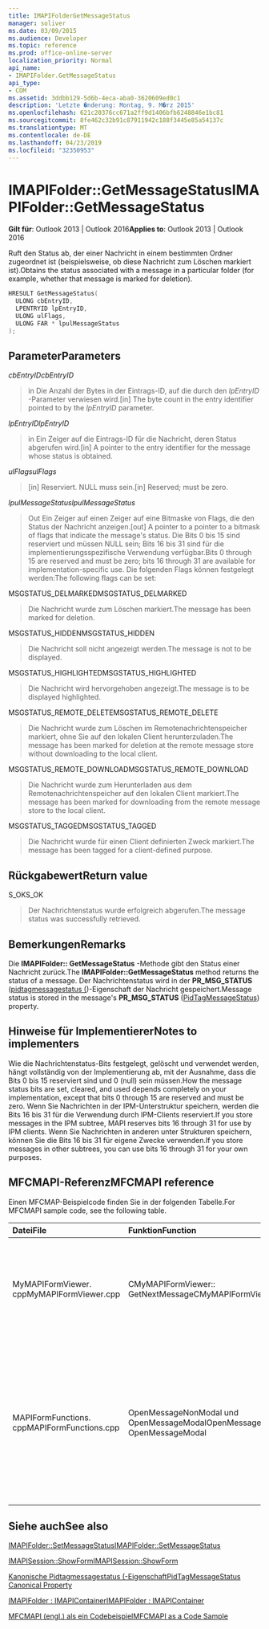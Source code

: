 ```yaml
---
title: IMAPIFolderGetMessageStatus
manager: soliver
ms.date: 03/09/2015
ms.audience: Developer
ms.topic: reference
ms.prod: office-online-server
localization_priority: Normal
api_name:
- IMAPIFolder.GetMessageStatus
api_type:
- COM
ms.assetid: 3ddbb129-5d6b-4eca-aba0-3620609ed0c1
description: 'Letzte �nderung: Montag, 9. M�rz 2015'
ms.openlocfilehash: 621c20376cc671a2ff9d1406bfb6248846e1bc81
ms.sourcegitcommit: 8fe462c32b91c87911942c188f3445e85a54137c
ms.translationtype: MT
ms.contentlocale: de-DE
ms.lasthandoff: 04/23/2019
ms.locfileid: "32350953"
---
```

# <a name="imapifoldergetmessagestatus"></a><span data-ttu-id="62d1f-103">IMAPIFolder::GetMessageStatus</span><span class="sxs-lookup"><span data-stu-id="62d1f-103">IMAPIFolder::GetMessageStatus</span></span>

  
  
<span data-ttu-id="62d1f-104">**Gilt für**: Outlook 2013 | Outlook 2016</span><span class="sxs-lookup"><span data-stu-id="62d1f-104">**Applies to**: Outlook 2013 | Outlook 2016</span></span> 
  
<span data-ttu-id="62d1f-105">Ruft den Status ab, der einer Nachricht in einem bestimmten Ordner zugeordnet ist (beispielsweise, ob diese Nachricht zum Löschen markiert ist).</span><span class="sxs-lookup"><span data-stu-id="62d1f-105">Obtains the status associated with a message in a particular folder (for example, whether that message is marked for deletion).</span></span>
  
```cpp
HRESULT GetMessageStatus(
  ULONG cbEntryID,
  LPENTRYID lpEntryID,
  ULONG ulFlags,
  ULONG FAR * lpulMessageStatus
);
```

## <a name="parameters"></a><span data-ttu-id="62d1f-106">Parameter</span><span class="sxs-lookup"><span data-stu-id="62d1f-106">Parameters</span></span>

 <span data-ttu-id="62d1f-107">_cbEntryID_</span><span class="sxs-lookup"><span data-stu-id="62d1f-107">_cbEntryID_</span></span>
  
> <span data-ttu-id="62d1f-108">in Die Anzahl der Bytes in der Eintrags-ID, auf die durch den _lpEntryID_ -Parameter verwiesen wird.</span><span class="sxs-lookup"><span data-stu-id="62d1f-108">[in] The byte count in the entry identifier pointed to by the  _lpEntryID_ parameter.</span></span> 
    
 <span data-ttu-id="62d1f-109">_lpEntryID_</span><span class="sxs-lookup"><span data-stu-id="62d1f-109">_lpEntryID_</span></span>
  
> <span data-ttu-id="62d1f-110">in Ein Zeiger auf die Eintrags-ID für die Nachricht, deren Status abgerufen wird.</span><span class="sxs-lookup"><span data-stu-id="62d1f-110">[in] A pointer to the entry identifier for the message whose status is obtained.</span></span>
    
 <span data-ttu-id="62d1f-111">_ulFlags_</span><span class="sxs-lookup"><span data-stu-id="62d1f-111">_ulFlags_</span></span>
  
> <span data-ttu-id="62d1f-112">[in] Reserviert. NULL muss sein.</span><span class="sxs-lookup"><span data-stu-id="62d1f-112">[in] Reserved; must be zero.</span></span>
    
 <span data-ttu-id="62d1f-113">_lpulMessageStatus_</span><span class="sxs-lookup"><span data-stu-id="62d1f-113">_lpulMessageStatus_</span></span>
  
> <span data-ttu-id="62d1f-114">Out Ein Zeiger auf einen Zeiger auf eine Bitmaske von Flags, die den Status der Nachricht anzeigen.</span><span class="sxs-lookup"><span data-stu-id="62d1f-114">[out] A pointer to a pointer to a bitmask of flags that indicate the message's status.</span></span> <span data-ttu-id="62d1f-115">Die Bits 0 bis 15 sind reserviert und müssen NULL sein; Bits 16 bis 31 sind für die implementierungsspezifische Verwendung verfügbar.</span><span class="sxs-lookup"><span data-stu-id="62d1f-115">Bits 0 through 15 are reserved and must be zero; bits 16 through 31 are available for implementation-specific use.</span></span> <span data-ttu-id="62d1f-116">Die folgenden Flags können festgelegt werden:</span><span class="sxs-lookup"><span data-stu-id="62d1f-116">The following flags can be set:</span></span>
    
<span data-ttu-id="62d1f-117">MSGSTATUS_DELMARKED</span><span class="sxs-lookup"><span data-stu-id="62d1f-117">MSGSTATUS_DELMARKED</span></span> 
  
> <span data-ttu-id="62d1f-118">Die Nachricht wurde zum Löschen markiert.</span><span class="sxs-lookup"><span data-stu-id="62d1f-118">The message has been marked for deletion.</span></span>
    
<span data-ttu-id="62d1f-119">MSGSTATUS_HIDDEN</span><span class="sxs-lookup"><span data-stu-id="62d1f-119">MSGSTATUS_HIDDEN</span></span> 
  
> <span data-ttu-id="62d1f-120">Die Nachricht soll nicht angezeigt werden.</span><span class="sxs-lookup"><span data-stu-id="62d1f-120">The message is not to be displayed.</span></span> 
    
<span data-ttu-id="62d1f-121">MSGSTATUS_HIGHLIGHTED</span><span class="sxs-lookup"><span data-stu-id="62d1f-121">MSGSTATUS_HIGHLIGHTED</span></span> 
  
> <span data-ttu-id="62d1f-122">Die Nachricht wird hervorgehoben angezeigt.</span><span class="sxs-lookup"><span data-stu-id="62d1f-122">The message is to be displayed highlighted.</span></span>
    
<span data-ttu-id="62d1f-123">MSGSTATUS_REMOTE_DELETE</span><span class="sxs-lookup"><span data-stu-id="62d1f-123">MSGSTATUS_REMOTE_DELETE</span></span> 
  
> <span data-ttu-id="62d1f-124">Die Nachricht wurde zum Löschen im Remotenachrichtenspeicher markiert, ohne Sie auf den lokalen Client herunterzuladen.</span><span class="sxs-lookup"><span data-stu-id="62d1f-124">The message has been marked for deletion at the remote message store without downloading to the local client.</span></span>
    
<span data-ttu-id="62d1f-125">MSGSTATUS_REMOTE_DOWNLOAD</span><span class="sxs-lookup"><span data-stu-id="62d1f-125">MSGSTATUS_REMOTE_DOWNLOAD</span></span> 
  
> <span data-ttu-id="62d1f-126">Die Nachricht wurde zum Herunterladen aus dem Remotenachrichtenspeicher auf den lokalen Client markiert.</span><span class="sxs-lookup"><span data-stu-id="62d1f-126">The message has been marked for downloading from the remote message store to the local client.</span></span>
    
<span data-ttu-id="62d1f-127">MSGSTATUS_TAGGED</span><span class="sxs-lookup"><span data-stu-id="62d1f-127">MSGSTATUS_TAGGED</span></span> 
  
> <span data-ttu-id="62d1f-128">Die Nachricht wurde für einen Client definierten Zweck markiert.</span><span class="sxs-lookup"><span data-stu-id="62d1f-128">The message has been tagged for a client-defined purpose.</span></span>
    
## <a name="return-value"></a><span data-ttu-id="62d1f-129">Rückgabewert</span><span class="sxs-lookup"><span data-stu-id="62d1f-129">Return value</span></span>

<span data-ttu-id="62d1f-130">S_OK</span><span class="sxs-lookup"><span data-stu-id="62d1f-130">S_OK</span></span> 
  
> <span data-ttu-id="62d1f-131">Der Nachrichtenstatus wurde erfolgreich abgerufen.</span><span class="sxs-lookup"><span data-stu-id="62d1f-131">The message status was successfully retrieved.</span></span>
    
## <a name="remarks"></a><span data-ttu-id="62d1f-132">Bemerkungen</span><span class="sxs-lookup"><span data-stu-id="62d1f-132">Remarks</span></span>

<span data-ttu-id="62d1f-133">Die **IMAPIFolder:: GetMessageStatus** -Methode gibt den Status einer Nachricht zurück.</span><span class="sxs-lookup"><span data-stu-id="62d1f-133">The **IMAPIFolder::GetMessageStatus** method returns the status of a message.</span></span> <span data-ttu-id="62d1f-134">Der Nachrichtenstatus wird in der **PR_MSG_STATUS** ([pidtagmessagestatus (](pidtagmessagestatus-canonical-property.md))-Eigenschaft der Nachricht gespeichert.</span><span class="sxs-lookup"><span data-stu-id="62d1f-134">Message status is stored in the message's **PR_MSG_STATUS** ([PidTagMessageStatus](pidtagmessagestatus-canonical-property.md)) property.</span></span> 
  
## <a name="notes-to-implementers"></a><span data-ttu-id="62d1f-135">Hinweise für Implementierer</span><span class="sxs-lookup"><span data-stu-id="62d1f-135">Notes to implementers</span></span>

<span data-ttu-id="62d1f-136">Wie die Nachrichtenstatus-Bits festgelegt, gelöscht und verwendet werden, hängt vollständig von der Implementierung ab, mit der Ausnahme, dass die Bits 0 bis 15 reserviert sind und 0 (null) sein müssen.</span><span class="sxs-lookup"><span data-stu-id="62d1f-136">How the message status bits are set, cleared, and used depends completely on your implementation, except that bits 0 through 15 are reserved and must be zero.</span></span> <span data-ttu-id="62d1f-137">Wenn Sie Nachrichten in der IPM-Unterstruktur speichern, werden die Bits 16 bis 31 für die Verwendung durch IPM-Clients reserviert.</span><span class="sxs-lookup"><span data-stu-id="62d1f-137">If you store messages in the IPM subtree, MAPI reserves bits 16 through 31 for use by IPM clients.</span></span> <span data-ttu-id="62d1f-138">Wenn Sie Nachrichten in anderen unter Strukturen speichern, können Sie die Bits 16 bis 31 für eigene Zwecke verwenden.</span><span class="sxs-lookup"><span data-stu-id="62d1f-138">If you store messages in other subtrees, you can use bits 16 through 31 for your own purposes.</span></span>
  
## <a name="mfcmapi-reference"></a><span data-ttu-id="62d1f-139">MFCMAPI-Referenz</span><span class="sxs-lookup"><span data-stu-id="62d1f-139">MFCMAPI reference</span></span>

<span data-ttu-id="62d1f-140">Einen MFCMAP-Beispielcode finden Sie in der folgenden Tabelle.</span><span class="sxs-lookup"><span data-stu-id="62d1f-140">For MFCMAPI sample code, see the following table.</span></span>
  
|<span data-ttu-id="62d1f-141">**Datei**</span><span class="sxs-lookup"><span data-stu-id="62d1f-141">**File**</span></span>|<span data-ttu-id="62d1f-142">**Funktion**</span><span class="sxs-lookup"><span data-stu-id="62d1f-142">**Function**</span></span>|<span data-ttu-id="62d1f-143">**Comment**</span><span class="sxs-lookup"><span data-stu-id="62d1f-143">**Comment**</span></span>|
|:-----|:-----|:-----|
|<span data-ttu-id="62d1f-144">MyMAPIFormViewer. cpp</span><span class="sxs-lookup"><span data-stu-id="62d1f-144">MyMAPIFormViewer.cpp</span></span>  <br/> |<span data-ttu-id="62d1f-145">CMyMAPIFormViewer:: GetNextMessage</span><span class="sxs-lookup"><span data-stu-id="62d1f-145">CMyMAPIFormViewer::GetNextMessage</span></span>  <br/> |<span data-ttu-id="62d1f-146">MFCMAPI verwendet die **IMAPIFolder:: GetMessageStatus** -Methode, um den Status der nächsten Nachricht abzurufen, die angezeigt werden soll.</span><span class="sxs-lookup"><span data-stu-id="62d1f-146">MFCMAPI uses the **IMAPIFolder::GetMessageStatus** method to get the status of the next message to be displayed.</span></span>  <br/> |
|<span data-ttu-id="62d1f-147">MAPIFormFunctions. cpp</span><span class="sxs-lookup"><span data-stu-id="62d1f-147">MAPIFormFunctions.cpp</span></span>  <br/> |<span data-ttu-id="62d1f-148">OpenMessageNonModal und OpenMessageModal</span><span class="sxs-lookup"><span data-stu-id="62d1f-148">OpenMessageNonModal and OpenMessageModal</span></span>  <br/> |<span data-ttu-id="62d1f-149">MFCMAPI verwendet die **IMAPIFolder:: GetMessageStatus** -Methode, um den Status der Meldung anzuzeigen, die an den Formular Betrachter weitergegeben werden soll, der entweder CMyMAPIFormViewer oder [IMAPISession:: ShowForm](imapisession-showform.md)ist.</span><span class="sxs-lookup"><span data-stu-id="62d1f-149">MFCMAPI uses the **IMAPIFolder::GetMessageStatus** method to get the status of the message to be displayed to pass to the form viewer, which is either CMyMAPIFormViewer or [IMAPISession::ShowForm](imapisession-showform.md).</span></span>  <br/> |
   
## <a name="see-also"></a><span data-ttu-id="62d1f-150">Siehe auch</span><span class="sxs-lookup"><span data-stu-id="62d1f-150">See also</span></span>



[<span data-ttu-id="62d1f-151">IMAPIFolder::SetMessageStatus</span><span class="sxs-lookup"><span data-stu-id="62d1f-151">IMAPIFolder::SetMessageStatus</span></span>](imapifolder-setmessagestatus.md)
  
[<span data-ttu-id="62d1f-152">IMAPISession::ShowForm</span><span class="sxs-lookup"><span data-stu-id="62d1f-152">IMAPISession::ShowForm</span></span>](imapisession-showform.md)
  
[<span data-ttu-id="62d1f-153">Kanonische Pidtagmessagestatus (-Eigenschaft</span><span class="sxs-lookup"><span data-stu-id="62d1f-153">PidTagMessageStatus Canonical Property</span></span>](pidtagmessagestatus-canonical-property.md)
  
[<span data-ttu-id="62d1f-154">IMAPIFolder : IMAPIContainer</span><span class="sxs-lookup"><span data-stu-id="62d1f-154">IMAPIFolder : IMAPIContainer</span></span>](imapifolderimapicontainer.md)


[<span data-ttu-id="62d1f-155">MFCMAPI (engl.) als ein Codebeispiel</span><span class="sxs-lookup"><span data-stu-id="62d1f-155">MFCMAPI as a Code Sample</span></span>](mfcmapi-as-a-code-sample.md)

